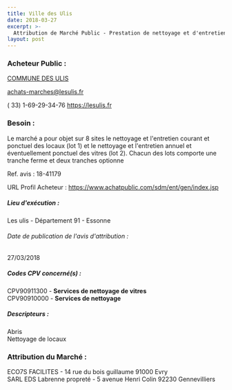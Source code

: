 ```yaml
---
title: Ville des Ulis
date: 2018-03-27
excerpt: >-
  Attribution de Marché Public - Prestation de nettoyage et d'entretien des locaux et des vitres de bâtiments communaux
layout: post
---
```


### Acheteur Public : 
<a href="/acheteur-33/siren-219106929"> COMMUNE DES ULIS</a><br/>



achats-marches@lesulis.fr

( 33) 1-69-29-34-76
https://lesulis.fr
### Besoin :

Le marché a pour objet sur 8 sites le nettoyage et l'entretien courant et ponctuel des locaux (lot 1) et le nettoyage et l'entretien annuel et éventuellement ponctuel des vitres (lot 2). Chacun des lots comporte une tranche ferme et deux tranches optionne

Ref. avis : 18-41179

URL Profil Acheteur : https://www.achatpublic.com/sdm/ent/gen/index.jsp

##### Lieu d'exécution :

Les ulis - Département 91 - Essonne

###### Date de publication de l'avis d'attribution : 
27/03/2018

##### Codes CPV concerné(s) :
CPV90911300 - **Services de nettoyage de vitres** <br/>
CPV90910000 - **Services de nettoyage** <br/>

##### Descripteurs :
Abris <br/>
Nettoyage de locaux <br/>

### Attribution du Marché :
ECO7S FACILITES - 14 rue du bois guillaume 91000 Evry <br/>
SARL EDS Labrenne propreté - 5 avenue Henri Colin 92230 Gennevilliers <br/>
